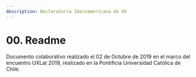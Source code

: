 ```yaml
---
description: Declaratoria Iberoamericana de UX
---
```


# 00. Readme

Documento colaborativo realizado el 02 de Octubre de 2019 en el marco del encuentro UXLat 2019, realizado en la Pontificia Universidad Católica de Chile.

